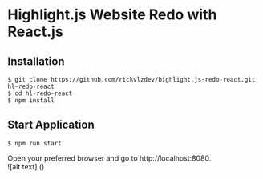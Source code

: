 # Highlight.js Website Redo with React.js

## Installation
```
$ git clone https://github.com/rickvlzdev/highlight.js-redo-react.git hl-redo-react
$ cd hl-redo-react
$ npm install
```
## Start Application
```
$ npm run start
```
Open your preferred browser and go to http://localhost:8080.\
![alt text] ()
